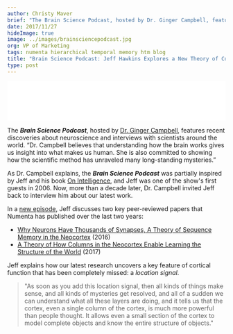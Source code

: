 ```yaml
---
author: Christy Maver
brief: "The Brain Science Podcast, hosted by Dr. Ginger Campbell, features recent discoveries about neuroscience and interviews with scientists around the world. “Dr. Campbell believes that understanding how the brain works gives us insight into what makes us human. She is also committed to showing how the scientific method has unraveled many long-standing mysteries"
date: 2017/11/27
hideImage: true
image: ../images/brainsciencepodcast.jpg
org: VP of Marketing
tags: numenta hierarchical temporal memory htm blog
title: "Brain Science Podcast: Jeff Hawkins Explores a New Theory of Cortical Function"
type: post
---
```

<iframe style="border: none" src="//html5-player.libsyn.com/embed/episode/id/5974535/height/90/theme/custom/autoplay/no/autonext/no/thumbnail/yes/preload/no/no_addthis/no/direction/backward/render-playlist/no/custom-color/87A93A/" height="90" width="100%" scrolling="no"  allowfullscreen webkitallowfullscreen mozallowfullscreen oallowfullscreen msallowfullscreen></iframe>

The ***Brain Science Podcast***, hosted by [Dr. Ginger Campbell](http://www.virginiacampbellmd.com/ginger-campbell-md/), features recent discoveries about neuroscience and interviews with scientists around the world.  “Dr. Campbell believes that understanding how the brain works gives us insight into what makes us human. She is also committed to showing how the scientific method has unraveled many long-standing mysteries.”

As Dr. Campbell explains, the ***Brain Science Podcast*** was partially inspired by Jeff and his book [On Intelligence](https://numenta.com/papers-videos-and-more/resources/on-intelligence/), and Jeff was one of the show's first guests in 2006.  Now, more than a decade later, Dr. Campbell invited Jeff back to interview him about our latest work.  

In a [new episode](http://brainsciencepodcast.com/bsp/2017/139-hawkins), Jeff discusses two key peer-reviewed papers that Numenta has published over the last two years:

 - [Why Neurons Have Thousands of Synapses, A Theory of Sequence Memory in the Neocortex](https://numenta.com/papers/why-neurons-have-thousands-of-synapses-theory-of-sequence-memory-in-neocortex/) (2016)
 - [A Theory of How Columns in the Neocortex Enable Learning the Structure of the World](https://numenta.com/papers/a-theory-of-how-columns-in-the-neocortex-enable-learning-the-structure-of-the-world/) (2017)

Jeff explains how our latest research uncovers a key feature of cortical function that has been completely missed: a *location signal*.  

> "As soon as you add this location signal, then all kinds of things
> make sense, and all kinds of mysteries get resolved, and all of a
> sudden we can understand what all these layers are doing, and it tells
> us that the cortex, even a single column of the cortex, is much more
> powerful than people thought.  It allows even a small section of the
> cortex to model complete objects and know the entire structure of
> objects."
